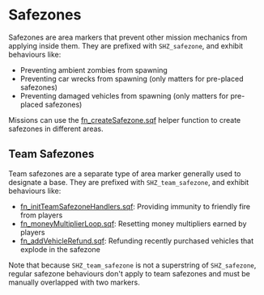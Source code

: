 # Safezones

Safezones are area markers that prevent other mission mechanics from applying
inside them. They are prefixed with `SHZ_safezone`, and exhibit behaviours like:

- Preventing ambient zombies from spawning
- Preventing car wrecks from spawning (only matters for pre-placed safezones)
- Preventing damaged vehicles from spawning (only matters for pre-placed safezones)

Missions can use the [fn_createSafezone.sqf] helper function to create safezones
in different areas.

## Team Safezones

Team safezones are a separate type of area marker generally used to designate a base.
They are prefixed with `SHZ_team_safezone`, and exhibit behaviours like:

- [fn_initTeamSafezoneHandlers.sqf]:
    Providing immunity to friendly fire from players
- [fn_moneyMultiplierLoop.sqf]:
    Resetting money multipliers earned by players
- [fn_addVehicleRefund.sqf]:
    Refunding recently purchased vehicles that explode in the safezone

Note that because `SHZ_team_safezone` is not a superstring of `SHZ_safezone`,
regular safezone behaviours don't apply to team safezones and must be manually
overlapped with two markers.

[fn_createSafezone.sqf]: fn_createSafezone.sqf
[fn_initTeamSafezoneHandlers.sqf]: fn_initTeamSafezoneHandlers.sqf
[fn_moneyMultiplierLoop.sqf]: fn_moneyMultiplierLoop.sqf
[fn_addVehicleRefund.sqf]: fn_addVehicleRefund.sqf
